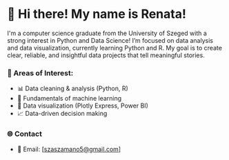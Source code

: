 # 👋 Hi there! My name is Renata!

I'm a computer science graduate from the University of Szeged with a strong interest in Python and Data Science!
I’m focused on data analysis and data visualization, currently learning Python and R.
My goal is to create clear, reliable, and insightful data projects that tell meaningful stories.

### 💼 Areas of Interest:
- 📊 Data cleaning & analysis (Python, R)
- 🧠 Fundamentals of machine learning
- 🧾 Data visualization (Plotly Express, Power BI)
- 📈 Data-driven decision making

### 🌐 Contact
- 📧 Email: [szaszamano5@gmail.com]

